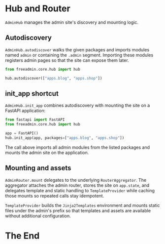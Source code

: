 # Hub and Router

`AdminHub` manages the admin site's discovery and mounting logic.

## Autodiscovery

`AdminHub.autodiscover` walks the given packages and imports modules named `admin` or containing the `.admin` segment. Importing these modules registers admin pages so that the site can expose them later.

```python
from freeadmin.core.hub import hub

hub.autodiscover(["apps.blog", "apps.shop"])
```

## init_app shortcut

`AdminHub.init_app` combines autodiscovery with mounting the site on a FastAPI application:

```python
from fastapi import FastAPI
from freeadmin.core.hub import hub

app = FastAPI()
hub.init_app(app, packages=["apps.blog", "apps.shop"])
```

The call above imports all admin modules from the listed packages and mounts the admin site on the application.

## Mounting and assets

`AdminRouter.mount` delegates to the underlying `RouterAggregator`. The aggregator attaches the admin router, stores the site on `app.state`, and delegates template and static handling to `TemplateProvider` while caching those mounts so repeated calls stay idempotent.

`TemplateProvider` builds the `Jinja2Templates` environment and mounts static files under the admin's prefix so that templates and assets are available without additional configuration.

# The End


